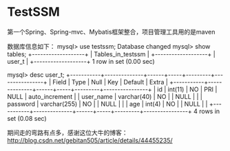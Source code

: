 # TestSSM
第一个Spring、Spring-mvc、Mybatis框架整合，项目管理工具用的是maven

数据库信息如下：
mysql> use testssm;
Database changed
mysql> show tables;
+-------------------+
| Tables_in_testssm |
+-------------------+
| user_t            |
+-------------------+
1 row in set (0.00 sec)

mysql> desc user_t;
+-----------+--------------+------+-----+---------+----------------+
| Field     | Type         | Null | Key | Default | Extra          |
+-----------+--------------+------+-----+---------+----------------+
| id        | int(11)      | NO   | PRI | NULL    | auto_increment |
| user_name | varchar(40)  | NO   |     | NULL    |                |
| password  | varchar(255) | NO   |     | NULL    |                |
| age       | int(4)       | NO   |     | NULL    |                |
+-----------+--------------+------+-----+---------+----------------+
4 rows in set (0.08 sec)

期间走的弯路有点多，感谢这位大牛的博客：http://blog.csdn.net/gebitan505/article/details/44455235/

